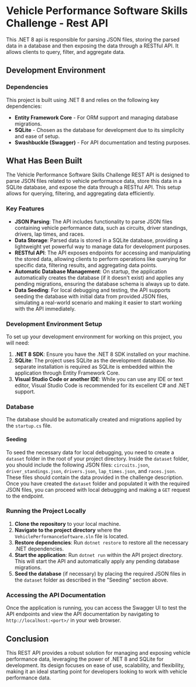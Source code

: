 # Vehicle Performance Software Skills Challenge - Rest API

This .NET 8 api is responsible for parsing JSON files, storing the parsed data in a database and then exposing the data through a RESTful API. It allows clients to query, filter, and aggregate data.

## Development Environment

### Dependencies

This project is built using .NET 8 and relies on the following key dependencies:

- **Entity Framework Core** - For ORM support and managing database migrations.
- **SQLite** - Chosen as the database for development due to its simplicity and ease of setup.
- **Swashbuckle (Swagger)** - For API documentation and testing purposes.

## What Has Been Built

The Vehicle Performance Software Skills Challenge REST API is designed to parse JSON files related to vehicle performance data, store this data in a SQLite database, and expose the data through a RESTful API. This setup allows for querying, filtering, and aggregating data efficiently.

### Key Features

- **JSON Parsing**: The API includes functionality to parse JSON files containing vehicle performance data, such as circuits, driver standings, drivers, lap times, and races.
- **Data Storage**: Parsed data is stored in a SQLite database, providing a lightweight yet powerful way to manage data for development purposes.
- **RESTful API**: The API exposes endpoints for accessing and manipulating the stored data, allowing clients to perform operations like querying for specific data, filtering results, and aggregating data points.
- **Automatic Database Management**: On startup, the application automatically creates the database (if it doesn't exist) and applies any pending migrations, ensuring the database schema is always up to date.
- **Data Seeding**: For local debugging and testing, the API supports seeding the database with initial data from provided JSON files, simulating a real-world scenario and making it easier to start working with the API immediately.

### Development Environment Setup

To set up your development environment for working on this project, you will need:

1. **.NET 8 SDK**: Ensure you have the .NET 8 SDK installed on your machine.
2. **SQLite**: The project uses SQLite as the development database. No separate installation is required as SQLite is embedded within the application through Entity Framework Core.
3. **Visual Studio Code or another IDE**: While you can use any IDE or text editor, Visual Studio Code is recommended for its excellent C# and .NET support.

### Database

The database should be automatically created and migrations applied by the `startup.cs` file.

#### Seeding

To seed the necessary data for local debugging, you need to create a `dataset` folder in the root of your project directory. Inside the `dataset` folder, you should include the following JSON files: `circuits.json`, `driver_standings.json`, `drivers.json`, `lap_times.json`, and `races.json`. These files should contain the data provided in the challenge description. Once you have created the `dataset` folder and populated it with the required JSON files, you can proceed with local debugging and making a `GET` request to the endpoint.

### Running the Project Locally

1. **Clone the repository** to your local machine.
2. **Navigate to the project directory** where the `VehiclePerformanceSoftware.sln` file is located.
3. **Restore dependencies**: Run `dotnet restore` to restore all the necessary .NET dependencies.
4. **Start the application**: Run `dotnet run` within the API project directory. This will start the API and automatically apply any pending database migrations.
5. **Seed the database** (if necessary) by placing the required JSON files in the `dataset` folder as described in the "Seeding" section above.

### Accessing the API Documentation

Once the application is running, you can access the Swagger UI to test the API endpoints and view the API documentation by navigating to `http://localhost:<port>/` in your web browser.

## Conclusion

This REST API provides a robust solution for managing and exposing vehicle performance data, leveraging the power of .NET 8 and SQLite for development. Its design focuses on ease of use, scalability, and flexibility, making it an ideal starting point for developers looking to work with vehicle performance data.
